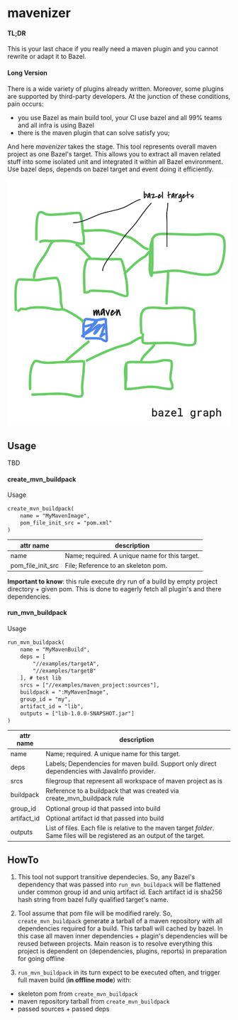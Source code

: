 # mavenizer

#### TL;DR
This is your last chace if you really need a maven plugin and you cannot rewrite or adapt it to Bazel.
 
#### Long Version
 
There is a wide variety of plugins already written. Moreover, some plugins are supported by third-party developers. 
At the junction of these conditions, pain occurs:

- you use Bazel as main build tool, your CI use bazel and all 99% teams and all infra is using Bazel
- there is the maven plugin that can solve satisfy you;

And here *mavenizer* takes the stage. This tool represents overall maven project as one Bazel's target.
This allows you to extract all maven related stuff into some isolated unit and integrated it within all Bazel environment.
Use bazel deps, depends on bazel target and event doing it efficiently.

![Alt text](assets/ci.png?raw=true "Title")


## Usage

TBD


#### create_mvn_buildpack
  
Usage
```
create_mvn_buildpack(
    name = "MyMavenImage",
    pom_file_init_src = "pom.xml"
)
```
  
  
| attr name  | description  |
|---|---|
| name  | Name; required. A unique name for this target.  |
| pom_file_init_src  | File; Reference to an skeleton pom.     |


**Important to know**: this rule execute dry run of a build by empty project directory + given pom. This is done to eagerly fetch all plugin's and there dependencies. 


#### run_mvn_buildpack

  
Usage
```
run_mvn_buildpack(
    name = "MyMavenBuild",
    deps = [
        "//examples/targetA",
        "//examples/targetB"
    ], # test lib
    srcs = ["//examples/maven_project:sources"],
    buildpack = ":MyMavenImage",
    group_id = "my",
    artifact_id = "lib",
    outputs = ["lib-1.0.0-SNAPSHOT.jar"]
)
```


| attr name  | description  |
|---|---|
| name  | Name; required. A unique name for this target.  |
| deps  | Labels; Dependencies for maven build. Support only direct dependencies with JavaInfo provider.     |
| srcs  | filegroup that represent all workspace of maven project as is     |
| buildpack  | Reference to a buildpack that was created via  create_mvn_buildpack rule    |
| group_id  | Optional group id that passed into build   |
| artifact_id  | Optional artifact id that passed into build   |
| outputs  | List of files. Each file is relative to the maven target _folder_. Same files will be registered as an output of the target.   |

## HowTo

1. This tool not support transitive dependecies. 
So, any Bazel's dependency that was passed into `run_mvn_buildpack` will be flattened under common group id and uniq artifact id. Each artifact id is sha256 hash string from bazel fully qualified target's name.

2. Tool assume that pom file will be modified rarely. So, `create_mvn_buildpack` generate a tarball of a maven repository with all dependencies required for a build. This tarball will cached by bazel. In this case all
maven inner dependencies + plagin's dependencies will be reused between projects. Main reason is to resolve everything this project is dependent on (dependencies, plugins, reports) in preparation for going offline

3. `run_mvn_buildpack` in its turn expect to be executed often, and trigger full maven build (**in offline mode**) with:
- skeleton pom from `create_mvn_buildpack`
- maven repository tarball from `create_mvn_buildpack`
- passed sources + passed deps